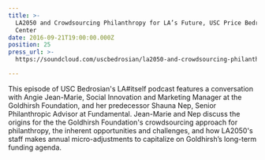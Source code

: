 ```yaml
---
title: >-
  LA2050 and Crowdsourcing Philanthropy for LA’s Future, USC Price Bedrosian
  Center
date: 2016-09-21T19:00:00.000Z
position: 25
press_url: >-
  https://soundcloud.com/uscbedrosian/la2050-and-crowdsourcing-philanthropy-for-las-future

---
```




This episode of USC Bedrosian's LA#itself podcast features a conversation with Angie Jean-Marie, Social Innovation and Marketing Manager at the Goldhirsh Foundation, and her predecessor Shauna Nep, Senior Philanthropic Advisor at Fundamental. Jean-Marie and Nep discuss the origins for the the Goldhirsh Foundation's crowdsourcing approach for philanthropy, the inherent opportunities and challenges, and how LA2050's staff makes annual micro-adjustments to capitalize on Goldhirsh’s long-term funding agenda.

